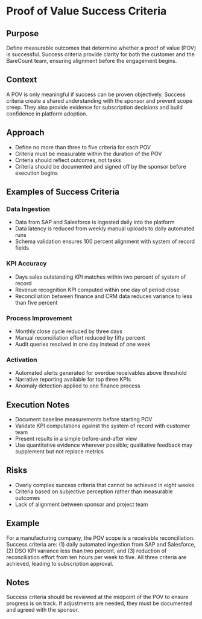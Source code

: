 # Proof of Value Success Criteria

## Purpose
Define measurable outcomes that determine whether a proof of value (POV) is successful. Success criteria provide clarity for both the customer and the BareCount team, ensuring alignment before the engagement begins.

## Context
A POV is only meaningful if success can be proven objectively. Success criteria create a shared understanding with the sponsor and prevent scope creep. They also provide evidence for subscription decisions and build confidence in platform adoption.

## Approach
- Define no more than three to five criteria for each POV
- Criteria must be measurable within the duration of the POV
- Criteria should reflect outcomes, not tasks
- Criteria should be documented and signed off by the sponsor before execution begins

## Examples of Success Criteria

### Data Ingestion
- Data from SAP and Salesforce is ingested daily into the platform
- Data latency is reduced from weekly manual uploads to daily automated runs
- Schema validation ensures 100 percent alignment with system of record fields

### KPI Accuracy
- Days sales outstanding KPI matches within two percent of system of record
- Revenue recognition KPI computed within one day of period close
- Reconciliation between finance and CRM data reduces variance to less than five percent

### Process Improvement
- Monthly close cycle reduced by three days
- Manual reconciliation effort reduced by fifty percent
- Audit queries resolved in one day instead of one week

### Activation
- Automated alerts generated for overdue receivables above threshold
- Narrative reporting available for top three KPIs
- Anomaly detection applied to one finance process

## Execution Notes
- Document baseline measurements before starting POV
- Validate KPI computations against the system of record with customer team
- Present results in a simple before-and-after view
- Use quantitative evidence wherever possible; qualitative feedback may supplement but not replace metrics

## Risks
- Overly complex success criteria that cannot be achieved in eight weeks
- Criteria based on subjective perception rather than measurable outcomes
- Lack of alignment between sponsor and project team

## Example
For a manufacturing company, the POV scope is a receivable reconciliation. Success criteria are: (1) daily automated ingestion from SAP and Salesforce, (2) DSO KPI variance less than two percent, and (3) reduction of reconciliation effort from ten hours per week to five. All three criteria are achieved, leading to subscription approval.

## Notes
Success criteria should be reviewed at the midpoint of the POV to ensure progress is on track. If adjustments are needed, they must be documented and agreed with the sponsor.
